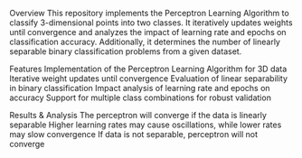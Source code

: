 Overview
This repository implements the Perceptron Learning Algorithm to classify 3-dimensional points into two classes. It iteratively updates weights until convergence and analyzes the impact of learning rate and epochs on classification accuracy. Additionally, it determines the number of linearly separable binary classification problems from a given dataset.



Features
Implementation of the Perceptron Learning Algorithm for 3D data
Iterative weight updates until convergence
Evaluation of linear separability in binary classification
Impact analysis of learning rate and epochs on accuracy
Support for multiple class combinations for robust validation



Results & Analysis
The perceptron will converge if the data is linearly separable
Higher learning rates may cause oscillations, while lower rates may slow convergence
If data is not separable, perceptron will not converge
